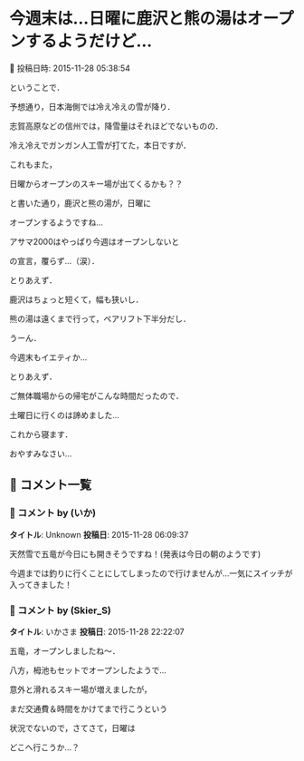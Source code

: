 # 今週末は…日曜に鹿沢と熊の湯はオープンするようだけど…

📅 投稿日時: 2015-11-28 05:38:54

ということで．


予想通り，日本海側では冷え冷えの雪が降り．


志賀高原などの信州では，降雪量はそれほどでないものの．


冷え冷えでガンガン人工雪が打てた，本日ですが．





これもまた，


日曜からオープンのスキー場が出てくるかも？？


と書いた通り，鹿沢と熊の湯が，日曜に


オープンするようですね…





アサマ2000はやっぱり今週はオープンしないと


の宣言，覆らず…（涙）．





とりあえず．


鹿沢はちょっと短くて，幅も狭いし．


熊の湯は遠くまで行って，ペアリフト下半分だし．





うーん．


今週末もイエティか…


とりあえず．


ご無体職場からの帰宅がこんな時間だったので．


土曜日に行くのは諦めました…





これから寝ます．


おやすみなさい…

## 💬 コメント一覧

### 💬 コメント by (いか)
**タイトル**: Unknown
**投稿日**: 2015-11-28 06:09:37

天然雪で五竜が今日にも開きそうですね！(発表は今日の朝のようです)

今週までは釣りに行くことにしてしまったので行けませんが…一気にスイッチが入ってきました！

### 💬 コメント by (Skier_S)
**タイトル**: いかさま
**投稿日**: 2015-11-28 22:22:07

五竜，オープンしましたね～．

八方，栂池もセットでオープンしたようで…



意外と滑れるスキー場が増えましたが，

まだ交通費＆時間をかけてまで行こうという

状況でないので，さてさて，日曜は

どこへ行こうか…？

